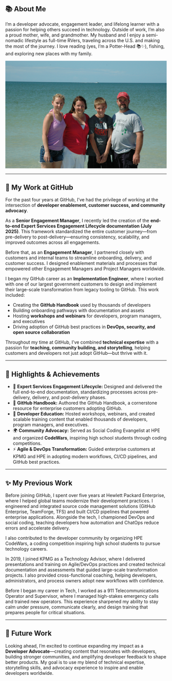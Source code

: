 ## 📚 About Me

I’m a developer advocate, engagement leader, and lifelong learner with a passion for helping others succeed in technology. 
Outside of work, I’m also a proud mother, wife, and grandmother. My husband and I enjoy a semi-nomadic lifestyle as full-time RVers, 
traveling across the U.S. and making the most of the journey. I love reading (yes, I’m a Potter-Head 📚✨), fishing, and exploring new places 
with my family.

![Family at the beach](./assets/images/Family.JPG)

---

## 🧰 My Work at GitHub


For the past four years at GitHub, I’ve had the privilege of working at the intersection of **developer enablement, customer success, and community advocacy**.

As a **Senior Engagement Manager**, I recently led the creation of the **end-to-end Expert Services Engagement Lifecycle documentation (July 2025)**. This framework standardized the entire customer journey—from pre-delivery to post-delivery—ensuring consistency, scalability, and improved outcomes across all engagements.

Before that, as an **Engagement Manager**, I partnered closely with customers and internal teams to streamline onboarding, delivery, and customer success. I designed enablement materials and processes that empowered other Engagement Managers and Project Managers worldwide.

I began my GitHub career as an **Implementation Engineer**, where I worked with one of our largest government customers to design and implement their large-scale transformation from legacy tooling to GitHub. This work included:

- Creating the **GitHub Handbook** used by thousands of developers  
- Building onboarding pathways with documentation and assets  
- Hosting **workshops and webinars** for developers, program managers, and executives  
- Driving adoption of GitHub best practices in **DevOps, security, and open source collaboration**  

Throughout my time at GitHub, I’ve combined **technical expertise** with a passion for **teaching, community building, and storytelling**, helping customers and developers not just adopt GitHub—but thrive with it.

---

## 🌟 Highlights & Achievements

- 📘 **Expert Services Engagement Lifecycle:** Designed and delivered the full end-to-end documentation, standardizing processes across pre-delivery, delivery, and post-delivery phases.  
- 📝 **GitHub Handbook:** Authored the GitHub Handbook, a cornerstone resource for enterprise customers adopting GitHub.  
- 🎤 **Developer Education:** Hosted workshops, webinars, and created scalable training content that enabled thousands of developers, program managers, and executives.  
- 🌍 **Community Advocacy:** Served as Social Coding Evangelist at HPE and organized **CodeWars**, inspiring high school students through coding competitions.  
- ⚡ **Agile & DevOps Transformation:** Guided enterprise customers at KPMG and HPE in adopting modern workflows, CI/CD pipelines, and GitHub best practices.  

---

## ✨ My Previous Work

Before joining GitHub, I spent over five years at Hewlett Packard Enterprise, where I helped global teams modernize their development practices. I engineered and integrated source code management solutions (GitHub Enterprise, TeamForge, TFS) and built CI/CD pipelines that powered enterprise applications. Alongside the tech, I championed DevOps and social coding, teaching developers how automation and ChatOps reduce errors and accelerate delivery.

I also contributed to the developer community by organizing HPE CodeWars, a coding competition inspiring high school students to pursue technology careers.

In 2019, I joined KPMG as a Technology Advisor, where I delivered presentations and training on Agile/DevOps practices and created technical documentation and assessments that guided large-scale transformation projects. I also provided cross-functional coaching, helping developers, administrators, and process owners adopt new workflows with confidence.

Before I began my career in Tech, I worked as a 911 Telecommunications Operator and Supervisor, where I managed high-stakes emergency calls and trained new operators. This experience sharpened my ability to stay calm under pressure, communicate clearly, and design training that prepares people for critical situations.

---

## 🚀 Future Work

Looking ahead, I’m excited to continue expanding my impact as a **Developer Advocate**—creating content that resonates with developers, 
building stronger communities, and amplifying developer feedback to shape better products. My goal is to use my blend of technical expertise, 
storytelling skills, and advocacy experience to inspire and enable developers worldwide.